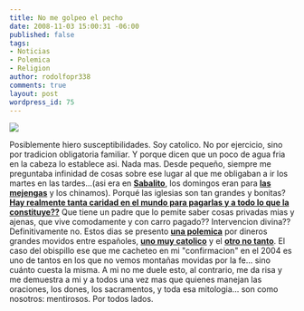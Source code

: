 ```yaml
---
title: No me golpeo el pecho
date: 2008-11-03 15:00:31 -06:00
published: false
tags:
- Noticias
- Polemica
- Religion
author: rodolfopr338
comments: true
layout: post
wordpress_id: 75
---
```


<!-- more -->

[![](http://sinjeta.files.wordpress.com/2008/11/platudo1.jpg)](http://sinjeta.files.wordpress.com/2008/11/platudo1.jpg)

Posiblemente hiero susceptibilidades. 
Soy catolico. No por ejercicio, sino por tradicion obligatoria familiar. Y porque dicen que un poco de agua fria en la cabeza lo establece asi. Nada mas.
Desde pequeño, siempre me preguntaba infinidad de cosas sobre ese lugar al que me obligaban a ir los martes en las tardes...(asi era en [**Sabalito**](http://sabalito.com), los domingos eran para [**las mejengas**](http://www.tubabel.com/definicion/11358-mejenga) y los chinamos).
Porqué las iglesias son tan grandes y bonitas?
[**Hay realmente tanta caridad en el mundo para pagarlas  y a todo lo que la constituye??**](http://www.freie-christen.com/riqueza_de_la_iglesia.html)
Que tiene un padre que lo pemite saber cosas privadas mias y ajenas, que vive comodamente y con carro pagado?? 
Intervencion divina??
Definitivamente no.
Estos dias se presento [**una polemica**](http://www.fusildechispas.com/2008/11/03/el-amigo-de-san-casimiro-el-humilde/) por dineros grandes movidos entre españoles, [**uno muy catolico**](http://www.fusildechispas.com/2008/10/24/angel-guardian-de-profugos/) y el  [**otro no tanto**](http://www.nacion.com/ln_ee/2008/octubre/23/sucesos1747524.html). 
El caso del obispillo ese que me cacheteo en mi "confirmacion" en el 2004 es uno de tantos en los que no vemos montañas movidas por la fe... sino cuánto cuesta la misma.
A mi no me duele esto, al contrario, me da risa y me demuestra a mi y a todos una vez mas que quienes manejan las oraciones, los dones, los sacramentos, y toda esa mitologia... son como nosotros: mentirosos.
Por todos lados.



